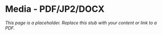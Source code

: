 #    Media - PDF/JP2/DOCX

_This page is a placeholder. Replace this stub with your content or link to a PDF._
